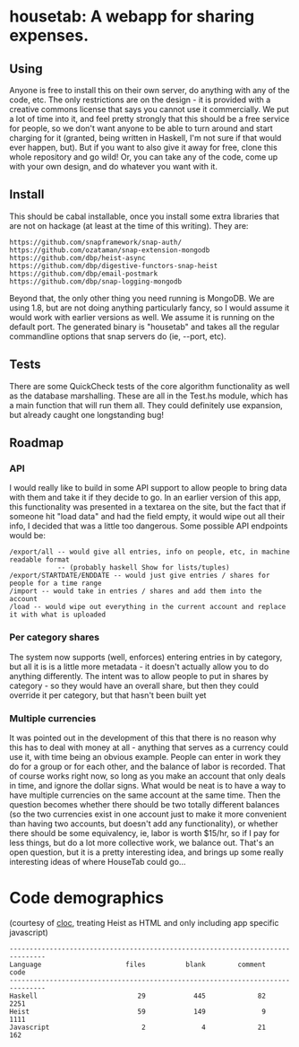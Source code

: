 # housetab: A webapp for sharing expenses.

## Using

Anyone is free to install this on their own server, do anything with any of the code, etc. The only restrictions are on the design - it is provided with a creative commons license that says you cannot use it commercially. We put a lot of time into it, and feel pretty strongly that this should be a free service for people, so we don't want anyone to be able to turn around and start charging for it (granted, being written in Haskell, I'm not sure if that would ever happen, but). But if you want to also give it away for free, clone this whole repository and go wild! Or, you can take any of the code, come up with your own design, and do whatever you want with it. 

## Install

This should be cabal installable, once you install some extra libraries that are not on hackage (at least at the time of this writing). They are:

    https://github.com/snapframework/snap-auth/
    https://github.com/ozataman/snap-extension-mongodb
    https://github.com/dbp/heist-async
    https://github.com/dbp/digestive-functors-snap-heist
    https://github.com/dbp/email-postmark
    https://github.com/dbp/snap-logging-mongodb

Beyond that, the only other thing you need running is MongoDB. We are using 1.8, but are not doing anything particularly fancy, so I would assume it would work with earlier versions as well. We assume it is running on the default port. The generated binary is "housetab" and takes all the regular commandline options that snap servers do (ie, --port, etc). 

## Tests

There are some QuickCheck tests of the core algorithm functionality as well as the database marshalling. These are all in the Test.hs module, which has a main function that will run them all. They could definitely use expansion, but already caught one longstanding bug!

## Roadmap

### API
I would really like to build in some API support to allow people to bring data with them and take it if they decide to go. In an earlier version of this app, this functionality was presented in a textarea on the site, but the fact that if someone hit "load data" and had the field empty, it would wipe out all their info, I decided that was a little too dangerous. Some possible API endpoints would be:

    /export/all -- would give all entries, info on people, etc, in machine readable format 
                -- (probably haskell Show for lists/tuples)
    /export/STARTDATE/ENDDATE -- would just give entries / shares for people for a time range
    /import -- would take in entries / shares and add them into the account
    /load -- would wipe out everything in the current account and replace it with what is uploaded

### Per category shares
The system now supports (well, enforces) entering entries in by category, but all it is is a little more metadata - it doesn't actually allow you to do anything differently. The intent was to allow people to put in shares by category - so they would have an overall share, but then they could override it per category, but that hasn't been built yet

### Multiple currencies
It was pointed out in the development of this that there is no reason why this has to deal with money at all - anything that serves as a currency could use it, with time being an obvious example. People can enter in work they do for a group or for each other, and the balance of labor is recorded. That of course works right now, so long as you make an account that only deals in time, and ignore the dollar signs. What would be neat is to have a way to have multiple currencies on the same account at the same time. Then the question becomes whether there should be two totally different balances (so the two currencies exist in one account just to make it more convenient than having two accounts, but doesn't add any functionality), or whether there should be some equivalency, ie, labor is worth $15/hr, so if I pay for less things, but do a lot more collective work, we balance out. That's an open question, but it is a pretty interesting idea, and brings up some really interesting ideas of where HouseTab could go... 

# Code demographics 

(courtesy of [cloc](http://cloc.sourceforge.net/), treating Heist as HTML and only including app specific javascript)

    -------------------------------------------------------------------------------
    Language                     files          blank        comment           code
    -------------------------------------------------------------------------------
    Haskell                         29            445             82           2251
    Heist                           59            149              9           1111
    Javascript                       2              4             21            162
 